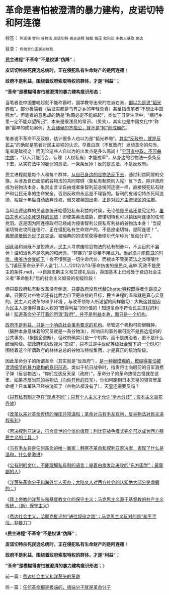 # 革命是害怕被澄清的暴力建构，皮诺切特和阿连德

标签： `阿连德` `智利` `谷物法` `皮诺切特` `民主进程` `独裁` `镇压` `叙利亚` `多数人暴政` `民选` 

目录： `传统文化国民劣根性`

**民主进程“不革命”不是权谋“伪降”**；

**皮诺切特杀死民选总统时，正在侵犯私有生命财产的是阿连德**！

**政府不是利益，围绕着政府索取特权的群体，才是“利益”；**

**“革命”是模糊得害怕被澄清的暴力建构意识形态**；

当笔者说中国要崛起就不能称霸时，国学教导出来的左派右派，[都以为是说“韬光养晦](../../../2010/11/24/中国不称霸心口如一，绝不是韬光养晦.md)”。部分极端者（后证实都是乌有之乡的年轻粪青）甚至指责笔者“不想让中国强大”。但笔者的意思却的确是“称霸必定不能崛起”，类似于日常生活中，“横行乡里一定不能众望所归”，本来是很浅显的常识，（笑笑）。其实也是中国文化中“称霸”最早的成功案例，[九合诸侯的齐桓公，就不是“称”而成霸的](../../../2010/3/15/没有自治就无所谓民主.md)。

笔者说不革命不反政府，估计很多人也以为是“韬光养晦”。[其实“反政府，就是反民主](../../../2011/8/16/胡乱反政府，就是反民主.md)”的确就是笔者对民主进程的认识。举着白旗（不反政府）发动革命的勾当，笔者是敌视之！而无论这些人自以为的出发点是多么高尚！“[宁可直中取，不可曲中求](http://darthvad.blog.sohu.com/132380956.html)”，“认人只能污合，认理（人权私有）才能成军”，从身边的谷物法一条条反下去，从实在法中的脆弱的恶法，一条条反掉！反的是恶法，不是反政府。

民主进程就是每个人和每个群体，[从自已身边的谷物法反下去](../../../2010/8/1/实在法（体）与善恶无关及革命的误区.md)，通过利益同盟的交换，从涉及自已面前的谷物法的共同障碍（象私有制原则入宪）反下去，除非政府成为谷物法本身，象禁止言论自由或者象智利前总统阿连德一样，直接侵犯私有财产和公民无辜的生命安全，否则反政府永远是不理智的。智利的皮诺切特杀死阿连德，独裁十年后自动放弃政权，但又被英国出卖，[正是对西方主流误区的注脚](../../../2012/2/16/中国否决叙利亚决议，符合普世的个体价值观.md)。

当阿连德这样的民选总统开始侵犯私有利益的时侯，无论他是民选还是宪定的，[虽匹夫也可以杀死这样的民贼](../../../2011/12/6/侵犯私有财产，比创造财富更轻易.md)！即使美英法威胁，皮诺切特也可以镇压阿连德的任何党羽。这是因为阿连德政府已经成为侵害智利公民私有利益的谷物法本身！“当皮诺切特进攻阿连德时，正在侵犯私有生命财产的，不是皮诺切特，是阿连德！”，[弗里德曼因为说了这实话](../../../2010/1/25/弗里德曼和哈耶克批判的是中国的右派.md)，被瑞典的的诺奖获得者缪尔代尔称为“反动分子”。

因此温和派既不是投降派，民主人寻求废除谷物法的私有制奋斗，不达目的不罢休！温和派也不是吃素的和尚派，“非暴力”是尽量不用武力。[当必须才能自卫的时侯，佛爷也会变阎王](../../../2010/12/9/民主并不软弱，民主极其强硬！.md)！会不惜强盗一切生命代价，而根本不管美英法之类嚷嚷什么“[镇压革命分子不人道”](../../../2012/2/13/革命伤害的是民众,选举 宪政不是民主的条件.md)，——>自凯恩斯主义和艾德礼后后，英国基本上已经处于费边社会主义者“革命胜利”后的社会主义奴役的初级阶段！

但只要政府私有制改革没有倒退，[只要政府没有代替Charter特权既得者作跳梁之](../../../2011/8/16/批评“胡乱批评政府”，捍卫的是言论的自由.md)举，只要反对谷物法还有比武力自卫更直接的目标，民主进程的温和就是真心实意的，民主人对改革的和平环境
，与改革领导人所渴望的同样殷切！大概这就是因为民主人是懂得自由人权的“既得利益”的价值的！知道革命不符合民主进程的利益！[知道革命分子盯着的所谓“政府”，并不是利益本身，而只是一个机构](../../../2011/8/15/胡乱批评政府的国民劣根性.md)。

[政府不是利益，只是一个响应社会事务要求的机构](http://darthvad.blog.sohu.com/161146952.html)。尽管这个机构可能很臃肿，（臃肿本身意味着的冗员就是一条谷物法），所响应的事务很可能不是民选组织的公共事务，（象国企垄断），但政府确实只是一个机构，而不是统治者，更不是什么统治阶级。把政府和执政视为“恋权”，[只不过是中世纪等级社会留下的一个BUG](../../../2011/11/2/传染性BUG型精神病.md)!
围绕着这个所谓政府的林林总总的谷物法特权集团，才是真正的统治阶级。

因此革命分子的所谓革命（其实就是“反政府”），[是一种很模糊的，模糊得害怕被澄清细节的暴力建构的意识形态](../../../2012/2/14/韩寒引发的冷思考和方舟子卖力的热广告.md)。类似于抗日战争时，指责将士向眼前的日军浪费子弹（反谷物法），“你们应该反天皇（政府）”。革命分子的革命热情古怪就在这里。[如果不反当前的谷物法（向你开枪的日军](../../../2012/2/16/韩寒不革命和叙利亚案，表现了什么是温和什么是激进？.md)），你如何跑到日本天皇的寝宫里革命呢？日本军队已经被消灭了（谷物法都没有了），天皇还需要反吗？

《[只有私有制才存在“观点不同”；只有个人主义才允许“学术分歧”；资本主义百花齐放](../../../2012/2/14/您有资格“观点不同”“学术分歧”吗？.md)》

《[改革以来对革命传统的弹压非常温和；革命对乌有毛左有利，反谷物法对民主进程有利](../../../2012/2/16/中国否决叙利亚决议，符合普世的个体价值观.md)》

《[否决叙利亚决议，符合普世的个体价值观；利比亚战争模式完全可以成为西方殖民主义的工具；](../../../2012/2/16/中国否决叙利亚决议，符合普世的个体价值观.md)》

《[乌有毛左将是任何革命的唯一赢家；韩寒不革命和叙利亚否决案，表现了什么是温和，什么是激进](../../../2012/2/16/韩寒不革命和叙利亚案，表现了什么是温和什么是激进？.md)》

《[公有制的文化，不能理解私有制的语言；举着白旗发动进攻的“东方国学”；最卑鄙的人](../../../2012/2/16/举着白旗发动进攻的“国学”.md)》

《[洋葱头革命分子和海外华人买办；大陆文人对西方社会的认知绝大部分是虚假的；](../../../2012/2/16/洋葱头革命分子和海外华人的买办.md)》

《[拜上帝教的洋葱头和基督教文化的保守主义；马克思主义源于基督教的共产主义传统，（新）保守主义](../../../2012/2/17/拜上帝教的洋葱头和共产主义传统和保守主义.md)》

《[费边社会主义，哈耶克批评的“通往奴役之路”；马克思主义反对的是“和平手段，非暴力”](../../../2012/2/17/费边社会主义和洋葱头的革命.md)》

《**民主进程“不革命”不是权谋“伪降”**；

**皮诺切特杀死民选总统时，正在侵犯私有生命财产的是阿连德**！

**政府不是利益，围绕着政府索取特权的群体，才是“利益”；**

**“革命”是模糊得害怕被澄清的暴力建构意识形态**；》



前一篇：[费边社会主义和洋葱头的革命](../../../2012/2/17/费边社会主义和洋葱头的革命.md)

后一篇：[任何革命都是极端的，极端分子就是革命分子](../../../2012/2/17/任何革命都是极端的，极端分子就是革命分子.md)